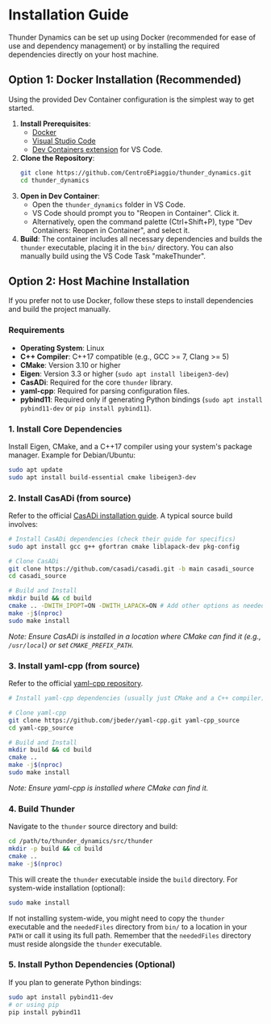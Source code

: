 # Installation Guide

Thunder Dynamics can be set up using Docker (recommended for ease of use and dependency management) or by installing the required dependencies directly on your host machine.


## Option 1: Docker Installation (Recommended)

Using the provided Dev Container configuration is the simplest way to get started.

1.  **Install Prerequisites**:
    *   [Docker](https://docs.docker.com/get-docker/)
    *   [Visual Studio Code](https://code.visualstudio.com/)
    *   [Dev Containers extension](https://marketplace.visualstudio.com/items?itemName=ms-vscode-remote.remote-containers) for VS Code.
2.  **Clone the Repository**:
    ```bash
    git clone https://github.com/CentroEPiaggio/thunder_dynamics.git
    cd thunder_dynamics
    ```
3.  **Open in Dev Container**:
    *   Open the `thunder_dynamics` folder in VS Code.
    *   VS Code should prompt you to "Reopen in Container". Click it.
    *   Alternatively, open the command palette (Ctrl+Shift+P), type "Dev Containers: Reopen in Container", and select it.
4.  **Build**: The container includes all necessary dependencies and builds the `thunder` executable, placing it in the `bin/` directory. You can also manually build using the VS Code Task "makeThunder".

## Option 2: Host Machine Installation

If you prefer not to use Docker, follow these steps to install dependencies and build the project manually.

### Requirements

*   **Operating System**: Linux
*   **C++ Compiler**: C++17 compatible (e.g., GCC >= 7, Clang >= 5)
*   **CMake**: Version 3.10 or higher
*   **Eigen**: Version 3.3 or higher (`sudo apt install libeigen3-dev`)
*   **CasADi**: Required for the core `thunder` library.
*   **yaml-cpp**: Required for parsing configuration files.
*   **pybind11**: Required only if generating Python bindings (`sudo apt install pybind11-dev` or `pip install pybind11`).

### 1. Install Core Dependencies

Install Eigen, CMake, and a C++17 compiler using your system's package manager. Example for Debian/Ubuntu:
```bash
sudo apt update
sudo apt install build-essential cmake libeigen3-dev
```

### 2. Install CasADi (from source)

Refer to the official [CasADi installation guide](https://web.casadi.org/get/). A typical source build involves:

```bash
# Install CasADi dependencies (check their guide for specifics)
sudo apt install gcc g++ gfortran cmake liblapack-dev pkg-config

# Clone CasADi
git clone https://github.com/casadi/casadi.git -b main casadi_source
cd casadi_source

# Build and Install
mkdir build && cd build
cmake .. -DWITH_IPOPT=ON -DWITH_LAPACK=ON # Add other options as needed
make -j$(nproc)
sudo make install
```
*Note: Ensure CasADi is installed in a location where CMake can find it (e.g., `/usr/local`) or set `CMAKE_PREFIX_PATH`.*

### 3. Install yaml-cpp (from source)

Refer to the official [yaml-cpp repository](https://github.com/jbeder/yaml-cpp).

```bash
# Install yaml-cpp dependencies (usually just CMake and a C++ compiler)

# Clone yaml-cpp
git clone https://github.com/jbeder/yaml-cpp.git yaml-cpp_source
cd yaml-cpp_source

# Build and Install
mkdir build && cd build
cmake ..
make -j$(nproc)
sudo make install
```
*Note: Ensure yaml-cpp is installed where CMake can find it.*

### 4. Build Thunder

Navigate to the `thunder` source directory and build:

```bash
cd /path/to/thunder_dynamics/src/thunder
mkdir -p build && cd build
cmake ..
make -j$(nproc)
```
This will create the `thunder` executable inside the `build` directory. For system-wide installation (optional):
```bash
sudo make install
```
If not installing system-wide, you might need to copy the `thunder` executable and the `neededFiles` directory from `bin/` to a location in your `PATH` or call it using its full path. Remember that the `neededFiles` directory must reside alongside the `thunder` executable.

### 5. Install Python Dependencies (Optional)

If you plan to generate Python bindings:
```bash
sudo apt install pybind11-dev
# or using pip
pip install pybind11
```
